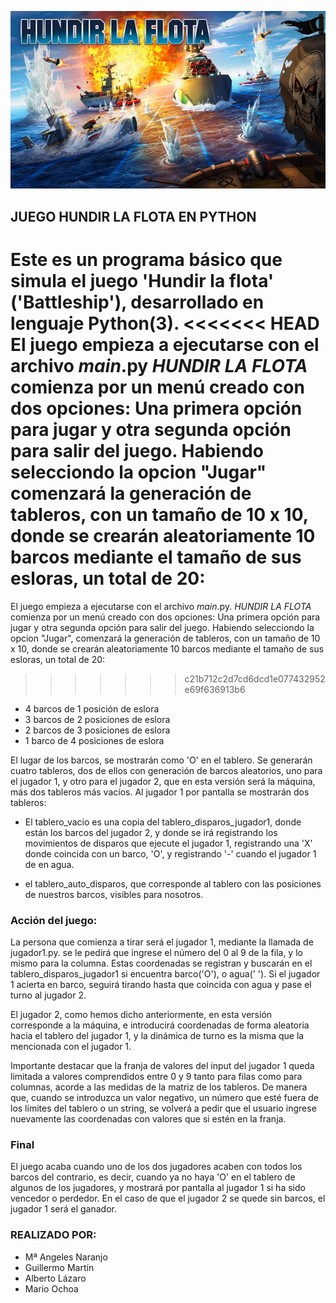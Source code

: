 ![Portada](./hundir-la-flota-juego-de-mesa.jpg)
## JUEGO HUNDIR LA FLOTA EN PYTHON
Este es un programa básico que simula el juego 'Hundir la flota' ('Battleship'), desarrollado en lenguaje Python(3).
<<<<<<< HEAD
El juego empieza a ejecutarse con el archivo _main_.py
*HUNDIR LA FLOTA* comienza por un menú creado con dos opciones: Una primera opción para jugar y otra segunda opción para salir del juego. Habiendo selecciondo la opcion "Jugar" comenzará la generación de tableros, con un tamaño de 10 x 10, donde se crearán aleatoriamente 10 barcos mediante el tamaño de sus esloras, un total de 20:
=======
El juego empieza a ejecutarse con el archivo _main_.py.
*HUNDIR LA FLOTA* comienza por un menú creado con dos opciones: Una primera opción para jugar y otra segunda opción para salir del juego. Habiendo selecciondo la opcion "Jugar", comenzará la generación de tableros, con un tamaño de 10 x 10, donde se crearán aleatoriamente 10 barcos mediante el tamaño de sus esloras, un total de 20:
>>>>>>> c21b712c2d7cd6dcd1e077432952e69f636913b6
* 4 barcos de 1 posición de eslora
* 3 barcos de 2 posiciones de eslora
* 2 barcos de 3 posiciones de eslora
* 1 barco de 4 posiciones de eslora

El lugar de los barcos, se mostrarán como 'O' en el tablero.
Se generarán cuatro tableros, dos de ellos con generación de barcos aleatorios, uno para el jugador 1, y otro para el jugador 2, que en esta versión será la máquina, más dos tableros más vacíos.
Al jugador 1 por pantalla se mostrarán dos tableros:
  *   El tablero_vacio es una copia del tablero_disparos_jugador1, donde están los barcos del jugador 2, y donde se irá registrando los movimientos de disparos que ejecute el jugador 1, registrando una 'X' donde coincida con un barco, 'O', y registrando '-' cuando el jugador 1 de en agua.
  
  * el tablero_auto_disparos, que corresponde al tablero con las posiciones de nuestros barcos, visibles para nosotros.

### Acción del juego:
La persona que comienza a tirar será el jugador 1, mediante la llamada de jugador1.py.
se le pedirá que ingrese el número del 0 al 9 de la fila, y lo mismo para la columna. 
Estas coordenadas se registran y buscarán en el tablero_disparos_jugador1 si encuentra barco('O'), o agua(' '). Si el jugador 1 acierta en barco, seguirá tirando hasta que coincida con agua y pase el turno al jugador 2.

El jugador 2, como hemos dicho anteriormente, en esta versión corresponde a la máquina, e introducirá coordenadas de forma aleatoria hacia el tablero del jugador 1, y la dinámica de turno es la misma que la mencionada con el jugador 1.

Importante destacar que la franja de valores del input del jugador 1 queda limitada a valores comprendidos entre 0 y 9 tanto para filas como para columnas, acorde a las medidas de la matriz de los tableros. De manera que, cuando se introduzca un valor negativo, un número que esté fuera de los límites del tablero o un string, se volverá a pedir que el usuario ingrese nuevamente las coordenadas con valores que si estén en la franja.

### Final
El juego acaba cuando uno de los dos jugadores acaben con todos los barcos del contrario, es decir, cuando ya no haya 'O' en el tablero de algunos de los jugadores, y mostrará por pantalla al jugador 1 si ha sido vencedor o perdedor. 
En el caso de que el jugador 2 se quede sin barcos, el jugador 1 será el ganador.

### REALIZADO POR:

  * Mª Angeles Naranjo 
  * Guillermo Martín
  * Alberto Lázaro
  * Mario Ochoa
